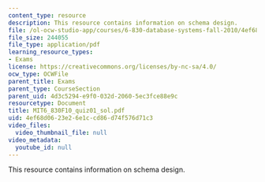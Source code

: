 ```yaml
---
content_type: resource
description: This resource contains information on schema design.
file: /ol-ocw-studio-app/courses/6-830-database-systems-fall-2010/4ef68d0623e26e1ccd86d74f576d71c3_MIT6_830F10_quiz01_sol.pdf
file_size: 244055
file_type: application/pdf
learning_resource_types:
- Exams
license: https://creativecommons.org/licenses/by-nc-sa/4.0/
ocw_type: OCWFile
parent_title: Exams
parent_type: CourseSection
parent_uid: 4d3c5294-e9f0-032d-2060-5ec3fce88e9c
resourcetype: Document
title: MIT6_830F10_quiz01_sol.pdf
uid: 4ef68d06-23e2-6e1c-cd86-d74f576d71c3
video_files:
  video_thumbnail_file: null
video_metadata:
  youtube_id: null
---
```

This resource contains information on schema design.